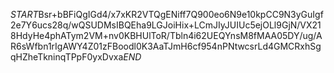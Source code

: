 $START$Bsr+bBFiQgIGd4/x7xKR2VTQgENiff7Q900eo6N9e10kpCC9N3yGuIgf2e7Y6ucs28q/wQSUDMsIBQEha9LGJoiHix+LCmJIyJUIUc5ejOLl9GjN/VX218HdyHe4phATym2VM+nv0KBHUlToR/Tbln4i62UEQYnsM8fMAA05DY/ug/AR6sWfbn1rIgAWY4Z01zFBoodl0K3AaTJmH6cf954nPNtwcsrLd4GMCRxhSgqHZheTkninqTPpF0yxDvxa$END$